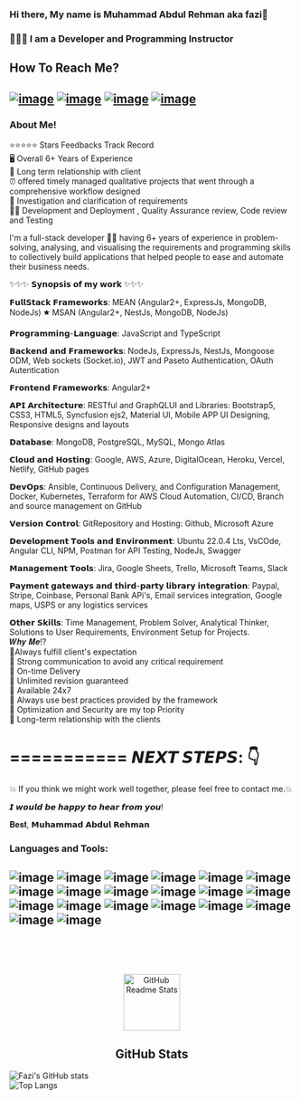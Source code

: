 ### Hi there, My name is Muhammad Abdul Rehman aka fazi👋 
### 🧑🏼‍🏭 I am a Developer and Programming Instructor
## How To Reach Me?
[![image](https://img.shields.io/badge/website-000000?style=for-the-badge&logo=About.me&logoColor=white)](https://abdulrehman.info/)
[![image](https://img.shields.io/badge/LinkedIn-0077B5?style=for-the-badge&logo=linkedin&logoColor=white)](https://www.linkedin.com/in/abdul-rehman-304882148/)
[![image](https://img.shields.io/badge/WhatsApp-25D366?style=for-the-badge&logo=whatsapp&logoColor=white)](https://wa.me/%2B923234101934)
[![image](https://img.shields.io/badge/Instagram-E4405F?style=for-the-badge&logo=instagram&logoColor=white)](https://www.instagram.com/fazi1live/)
---

### About Me!<br>
⭐⭐⭐⭐⭐ Stars Feedbacks Track Record<br>
🖥️ Overall 6+ Years of Experience<br>
🤝 Long term relationship with client<br>
⏰ offered timely managed qualitative projects that went through a comprehensive workflow designed<br>
🌟 Investigation and clarification of requirements<br>
💫💫 Development and Deployment , Quality Assurance review, Code review and Testing<br>

I'm a full-stack developer 👨‍💻 having 6+ years of experience in problem-solving, analysing, and visualising the requirements and programming skills to collectively build applications that helped people to ease and automate their business needs.

✨✨✨ 𝗦𝘆𝗻𝗼𝗽𝘀𝗶𝘀 𝗼𝗳 𝗺𝘆 𝘄𝗼𝗿𝗸 ✨✨✨

𝗙𝘂𝗹𝗹𝗦𝘁𝗮𝗰𝗸 𝗙𝗿𝗮𝗺𝗲𝘄𝗼𝗿𝗸𝘀: MEAN (Angular2+, ExpressJs, MongoDB, NodeJs) 🟊 MSAN (Angular2+, NestJs, MongoDB, NodeJs)

𝗣𝗿𝗼𝗴𝗿𝗮𝗺𝗺𝗶𝗻𝗴-𝗟𝗮𝗻𝗴𝘂𝗮𝗴𝗲: JavaScript and TypeScript

𝗕𝗮𝗰𝗸𝗲𝗻𝗱 𝗮𝗻𝗱 𝗙𝗿𝗮𝗺𝗲𝘄𝗼𝗿𝗸𝘀: NodeJs, ExpressJs, NestJs, Mongoose ODM, Web sockets (Socket.io), JWT and Paseto Authentication, OAuth Autentication

𝗙𝗿𝗼𝗻𝘁𝗲𝗻𝗱 𝗙𝗿𝗮𝗺𝗲𝘄𝗼𝗿𝗸𝘀: Angular2+

𝗔𝗣𝗜 𝗔𝗿𝗰𝗵𝗶𝘁𝗲𝗰𝘁𝘂𝗿𝗲: RESTful and GraphQLUI and Libraries: Bootstrap5, CSS3, HTML5, Syncfusion ejs2, Material UI, Mobile APP UI Designing, Responsive designs and layouts

𝗗𝗮𝘁𝗮𝗯𝗮𝘀𝗲: MongoDB, PostgreSQL, MySQL, Mongo Atlas

𝗖𝗹𝗼𝘂𝗱 𝗮𝗻𝗱 𝗛𝗼𝘀𝘁𝗶𝗻𝗴: Google, AWS, Azure, DigitalOcean, Heroku, Vercel, Netlify, GitHub pages

𝗗𝗲𝘃𝗢𝗽𝘀: Ansible, Continuous Delivery, and Configuration Management, Docker, Kubernetes, Terraform for AWS Cloud Automation, CI/CD, Branch and source management on GitHub

𝗩𝗲𝗿𝘀𝗶𝗼𝗻 𝗖𝗼𝗻𝘁𝗿𝗼𝗹: GitRepository and Hosting: Github, Microsoft Azure

𝗗𝗲𝘃𝗲𝗹𝗼𝗽𝗺𝗲𝗻𝘁 𝗧𝗼𝗼𝗹𝘀 𝗮𝗻𝗱 𝗘𝗻𝘃𝗶𝗿𝗼𝗻𝗺𝗲𝗻𝘁: Ubuntu 22.0.4 Lts, VsCOde, Angular CLI, NPM, Postman for API Testing, NodeJs, Swagger

𝗠𝗮𝗻𝗮𝗴𝗲𝗺𝗲𝗻𝘁 𝗧𝗼𝗼𝗹𝘀: Jira, Google Sheets, Trello, Microsoft Teams, Slack

𝗣𝗮𝘆𝗺𝗲𝗻𝘁 𝗴𝗮𝘁𝗲𝘄𝗮𝘆𝘀 𝗮𝗻𝗱 𝘁𝗵𝗶𝗿𝗱-𝗽𝗮𝗿𝘁𝘆 𝗹𝗶𝗯𝗿𝗮𝗿𝘆 𝗶𝗻𝘁𝗲𝗴𝗿𝗮𝘁𝗶𝗼𝗻: Paypal, Stripe, Coinbase, Personal Bank APi's, Email services integration, Google maps, USPS or any logistics services

𝗢𝘁𝗵𝗲𝗿 𝗦𝗸𝗶𝗹𝗹𝘀: Time Management, Problem Solver, Analytical Thinker, Solutions to User Requirements, Environment Setup for Projects.
<br>
​𝑾𝒉𝒚 𝑴𝒆⁉️
<br>
🚀Always​ fulfill​​​ client​'s​ expectation<br>
🚀 ​Strong communication​ to avoid any critical requirement​<br>
🚀 ​On-time Delivery​<br>
🚀 ​​Unlimited revision guaranteed<br>
🚀 ​​Available 24x7<br>
🚀 ​Always use best practices provided ​by the framework<br>
​​🚀 Optimization and Security are my top Priority​<br>
🚀​ Long-term relationship with the client​s<br>

===========
𝙉𝙀𝙓𝙏 𝙎𝙏𝙀𝙋𝙎: 👇
===========

💥 If you think we might work well together, please feel free to contact me.💥

𝙄 𝙬𝙤𝙪𝙡𝙙 𝙗𝙚 𝙝𝙖𝙥𝙥𝙮 𝙩𝙤 𝙝𝙚𝙖𝙧 𝙛𝙧𝙤𝙢 𝙮𝙤𝙪!

𝐁𝐞𝐬𝐭,
𝗠𝘂𝗵𝗮𝗺𝗺𝗮𝗱 𝗔𝗯𝗱𝘂𝗹 𝗥𝗲𝗵𝗺𝗮𝗻

### Languages and Tools:
![image](https://img.shields.io/badge/HTML5-E34F26?style=for-the-badge&logo=html5&logoColor=white)
![image](https://img.shields.io/badge/CSS3-1572B6?style=for-the-badge&logo=css3&logoColor=white)
![image](https://img.shields.io/badge/JavaScript-323330?style=for-the-badge&logo=javascript&logoColor=F7DF1E)
![image](https://img.shields.io/badge/TypeScript-007ACC?style=for-the-badge&logo=typescript&logoColor=white)
![image](https://img.shields.io/badge/Angular-DD0031?style=for-the-badge&logo=angular&logoColor=white)
![image](https://img.shields.io/badge/React_Native-20232A?style=for-the-badge&logo=react&logoColor=61DAFB)
![image](https://img.shields.io/badge/Node%20js-339933?style=for-the-badge&logo=nodedotjs&logoColor=white)
![image](https://img.shields.io/badge/Express%20js-000000?style=for-the-badge&logo=express&logoColor=white)
![image](https://img.shields.io/badge/MongoDB-4EA94B?style=for-the-badge&logo=mongodb&logoColor=white)
![image](https://img.shields.io/badge/Bootstrap-563D7C?style=for-the-badge&logo=bootstrap&logoColor=white)
![image](https://img.shields.io/badge/Heroku-430098?style=for-the-badge&logo=heroku&logoColor=white)
![image](https://img.shields.io/badge/Digital_Ocean-0080FF?style=for-the-badge&logo=DigitalOcean&logoColor=white)
![image](https://img.shields.io/badge/Amazon_AWS-FF9900?style=for-the-badge&logo=amazonaws&logoColor=white)
![image](https://img.shields.io/badge/Vercel-000000?style=for-the-badge&logo=vercel&logoColor=white)
![image](https://img.shields.io/badge/Figma-F24E1E?style=for-the-badge&logo=figma&logoColor=white)
![image](https://img.shields.io/badge/Docker-2CA5E0?style=for-the-badge&logo=docker&logoColor=white)
![image](https://img.shields.io/badge/Ubuntu-E95420?style=for-the-badge&logo=ubuntu&logoColor=white)
![image](https://img.shields.io/badge/Visual_Studio_Code-0078D4?style=for-the-badge&logo=visual%20studio%20code&logoColor=white)
![image](https://img.shields.io/badge/Postman-FF6C37?style=for-the-badge&logo=Postman&logoColor=white)
![image](https://img.shields.io/badge/Cloudflare-F38020?style=for-the-badge&logo=Cloudflare&logoColor=white)
---
<br><br><br>
<p align="center">
 <img width="100px" src="https://res.cloudinary.com/anuraghazra/image/upload/v1594908242/logo_ccswme.svg" align="center" alt="GitHub Readme Stats" />
 <h2 align="center">GitHub Stats</h2>



![Fazi's GitHub stats](https://github-readme-stats.vercel.app/api?username=fazi1live&show_icons=true&theme=radical)<br>
![Top Langs](https://github-readme-stats.vercel.app/api/top-langs/?username=fazi1live&theme=radical)
</p>





